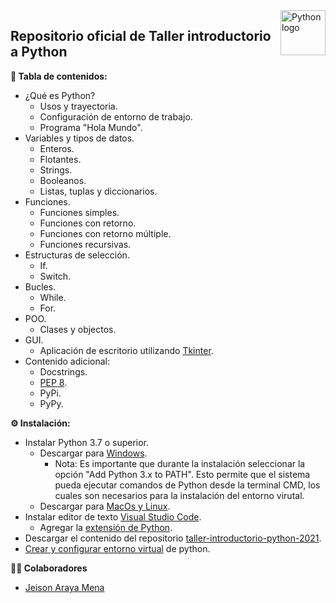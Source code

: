 <a href="https://www.python.org">
    <img src="https://icon-icons.com/icons2/2107/PNG/128/file_type_python_icon_130221.png" alt="Python logo" title="Python" align="right" height="72"/>
</a>

## Repositorio oficial de Taller introductorio a Python


**📌 Tabla de contenidos:**
* ¿Qué es Python?
    * Usos y trayectoria.
    * Configuración de entorno de trabajo.
    * Programa "Hola Mundo".
* Variables y tipos de datos.
    * Enteros.
    * Flotantes.
    * Strings.
    * Booleanos.
    * Listas, tuplas y diccionarios.
* Funciones.
    * Funciones simples.
    * Funciones con retorno.
    * Funciones con retorno múltiple.
    * Funciones recursivas.
* Estructuras de selección.
    * If.
    * Switch.
* Bucles.
    * While.
    * For.
* POO.
    * Clases y objectos.
* GUI.
    * Aplicación de escritorio utilizando [Tkinter](https://docs.python.org/3/library/tkinter.html "Tkinter: Documentación Oficial.").
* Contenido adicional:
    * Docstrings.
    * [PEP 8](https://www.python.org/dev/peps/pep-0008/ "Guía oficial PEP 8.").
    * PyPi.
    * PyPy.
    

**⚙️ Instalación:**
* Instalar Python 3.7 o superior.
    * Descargar para [Windows](https://www.python.org/downloads/ "Descargar Python").
        * Nota: Es importante  que durante la instalación seleccionar la opción "Add Python 3.x to PATH". Esto permite que el sistema pueda ejecutar comandos de Python desde la terminal CMD, los cuales son necesarios para la instalación del entorno virutal.
    * Descargar para [MacOs y Linux](https://www.python.org/downloads/ "Descargar Python").
* Instalar editor de texto [Visual Studio Code](https://code.visualstudio.com/Download "Descargar Visual Studio Code").
    * Agregar la [extensión de Python](https://marketplace.visualstudio.com/items?itemName=ms-python.python "VS Code Marketplace > Python").
* Descargar el contenido del repositorio [taller-introductorio-python-2021](https://github.com/jeison-araya/taller-introductorio-python-2021/archive/main.zip "taller-introductorio-python-2021").
* <a href="CONFIGURE_VENV_INSTRUCTIONS.md" target="_blank">Crear y configurar entorno virtual</a> de python.

**👨‍💼 Colaboradores**
* [Jeison Araya Mena](https://github.com/jeison-araya "Github profile")
